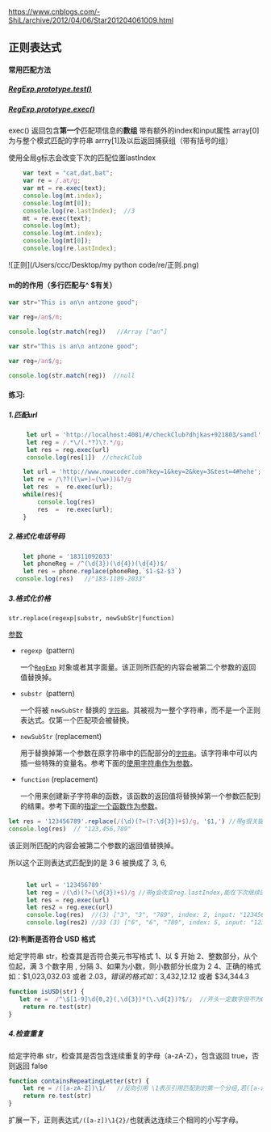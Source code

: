 https://www.cnblogs.com/-ShiL/archive/2012/04/06/Star201204061009.html



## 正则表达式

#### 常用匹配方法

##### [RegExp.prototype.test()](https://developer.mozilla.org/en-US/docs/Web/JavaScript/Reference/Global_Objects/RegExp/test)

##### [RegExp.prototype.exec()](https://developer.mozilla.org/en-US/docs/Web/JavaScript/Reference/Global_Objects/RegExp/exec)

exec()  返回包含**第一个**匹配项信息的**数组**
带有额外的index和input属性
array[0]为与整个模式匹配的字符串
arrry[1]及以后返回捕获组（带有括号的组）

使用全局g标志会改变下次的匹配位置lastIndex

```javascript
	var text = "cat,dat,bat";
	var	re = /.at/g;
	var mt = re.exec(text);
	console.log(mt.index);
	console.log(mt[0]);
	console.log(re.lastIndex);  //3
	mt = re.exec(text);
	console.log(mt);
	console.log(mt.index);
	console.log(mt[0]);
	console.log(re.lastIndex); 
```



![正则](/Users/ccc/Desktop/my python code/re/正则.png)



#### m的的作用（多行匹配与^ $有关）

```javascript
var str="This is an\n antzone good"; 

var reg=/an$/m;

console.log(str.match(reg))   //Array ["an"]
```

```javascript
var str="This is an\n antzone good"; 

var reg=/an$/g;

console.log(str.match(reg))  //null
```

#### 练习:

##### 1.匹配url

```js
     let url = 'http://localhost:4001/#/checkClub?dhjkas+921803/samdl'
     let reg = /.*\/(.*?)\?.*/g;
     let res = reg.exec(url)
     console.log(res[1])  //checkClub
```

```js
    let url = 'http://www.nowcoder.com?key=1&key=2&key=3&test=4#hehe';
    let re = /\??((\w+)=(\w+))&?/g
    let res  =  re.exec(url);
    while(res){
        console.log(res)
        res  =  re.exec(url);
    }
```

##### 2.格式化电话号码

```js
	let phone = '18311092033'
	let phoneReg = /^(\d{3})(\d{4})(\d{4})$/
	let res = phone.replace(phoneReg,`$1-$2-$3`)
  console.log(res)   //"183-1109-2033"
```

##### 3.格式化价格



```
str.replace(regexp|substr, newSubStr|function)
```

[参数](https://developer.mozilla.org/zh-CN/docs/Web/JavaScript/Reference/Global_Objects/String/replace#参数)

- `regexp `(pattern)

  一个[`RegExp`](https://developer.mozilla.org/zh-CN/docs/Web/JavaScript/Reference/RegExp) 对象或者其字面量。该正则所匹配的内容会被第二个参数的返回值替换掉。

- `substr `(pattern)

  一个将被 `newSubStr` 替换的 [`字符串`](https://developer.mozilla.org/zh-CN/docs/Web/JavaScript/Reference/String)。其被视为一整个字符串，而不是一个正则表达式。仅第一个匹配项会被替换。

- `newSubStr` (replacement)

  用于替换掉第一个参数在原字符串中的匹配部分的[`字符串`](https://developer.mozilla.org/zh-CN/docs/Web/JavaScript/Reference/String)。该字符串中可以内插一些特殊的变量名。参考下面的[使用字符串作为参数](https://developer.mozilla.org/zh-CN/docs/Web/JavaScript/Reference/Global_Objects/String/replace#使用字符串作为参数)。

- `function` (replacement)

  一个用来创建新子字符串的函数，该函数的返回值将替换掉第一个参数匹配到的结果。参考下面的[指定一个函数作为参数](https://developer.mozilla.org/zh-CN/docs/Web/JavaScript/Reference/Global_Objects/String/replace#指定一个函数作为参数)。
  
  

```js
let res = '123456789'.replace(/(\d)(?=(?:\d{3})+$)/g, '$1,') //带g很关键 +匹配至少一次 必须最后离结束要有三个数字才能匹配
console.log(res)  // "123,456,789"
```

该正则所匹配的内容会被第二个参数的返回值替换掉。

所以这个正则表达式匹配到的是 3 6 被换成了 3,  6,

```js

     let url = '123456789'
     let reg = /(\d)(?=(\d{3})+$)/g //带g会改变reg.lastIndex,能在下次继续匹配
     let res = reg.exec(url)
     let res2 = reg.exec(url)
     console.log(res)  //(3) ["3", "3", "789", index: 2, input: "123456789", groups: undefined]
     console.log(res2) //33 (3) ["6", "6", "789", index: 5, input: "123456789", groups: undefined]
```

**(2):判断是否符合 USD 格式**

给定字符串 str，检查其是否符合美元书写格式 1、以 $ 开始 2、整数部分，从个位起，满 3 个数字用 , 分隔 3、如果为小数，则小数部分长度为 2 4、正确的格式如：$1,023,032.03 或者 $2.03，错误的格式如：$3,432,12.12 或者 $34,344.3

```js
function isUSD(str) {
   let re =  /^\$[1-9]\d{0,2}(,\d{3})*(\.\d{2})?$/;  //开头一定数字但不为0
    return re.test(str)
}
```





##### 4.检查重复

给定字符串 str，检查其是否包含连续重复的字母（a-zA-Z），包含返回 true，否则返回 false

```js
function containsRepeatingLetter(str) {
    let re = /([a-zA-Z])\1/   //反向引用 \1表示引用匹配到的第一个分组,若([a-zA-Z])匹配到a,则\1就必须是a
    return re.test(str)
}
```

扩展一下，正则表达式`/([a-z])\1{2}/`也就表达连续三个相同的小写字母。